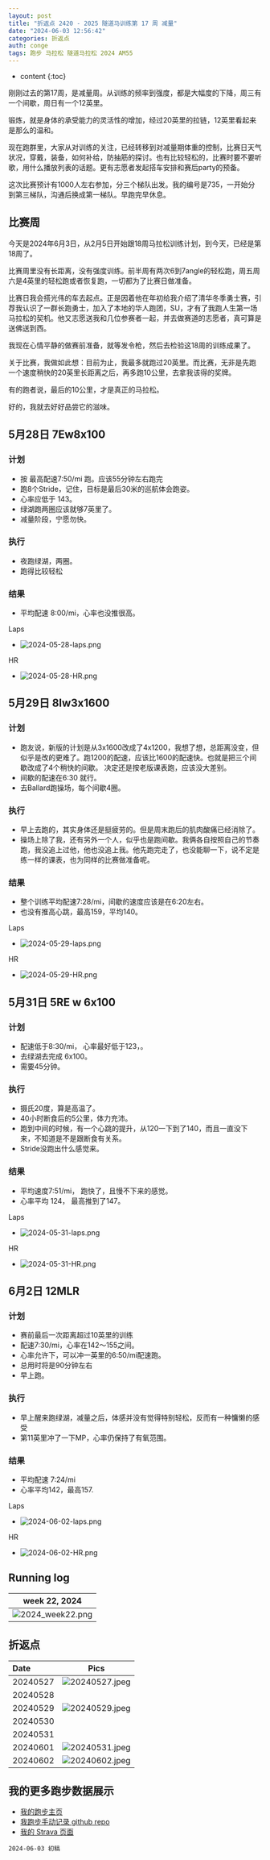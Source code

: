 ```yaml
---
layout: post
title: "折返点 2420 - 2025 隧道马训练第 17 周 减量"
date: "2024-06-03 12:56:42"
categories: 折返点
auth: conge
tags: 跑步 马拉松 隧道马拉松 2024 AM55
---
```

* content
{:toc}

刚刚过去的第17周，是减量周。从训练的频率到强度，都是大幅度的下降，周三有一个间歇，周日有一个12英里。

锻炼，就是身体的承受能力的灵活性的增加，经过20英里的拉链，12英里看起来是那么的温和。

现在跑群里，大家从对训练的关注，已经转移到对减量期体重的控制，比赛日天气状况，穿戴，装备，如何补给，防抽筋的探讨。也有比较轻松的，比赛时要不要听歌，用什么播放列表的话题。更有志愿者发起搭车安排和赛后party的预备。

这次比赛预计有1000人左右参加，分三个梯队出发。我的编号是735，一开始分到第三梯队，沟通后换成第一梯队。早跑完早休息。

## 比赛周

今天是2024年6月3日，从2月5日开始跟18周马拉松训练计划，到今天，已经是第18周了。

比赛周里没有长距离，没有强度训练。前半周有两次6到7angle的轻松跑，周五周六是4英里的轻松跑或者恢复跑，一切都为了比赛日做准备。

比赛日我会搭光伟的车去起点。正是因着他在年初给我介绍了清华冬季勇士赛，引荐我认识了一群长跑勇士，加入了本地的华人跑团，SU，才有了我跑人生第一场马拉松的契机。他又志愿送我和几位参赛者一起，并去做赛道的志愿者，真可算是送佛送到西。

我现在心情平静的做赛前准备，就等发令枪，然后去检验这18周的训练成果了。

关于比赛，我做如此想：目前为止，我最多就跑过20英里。而比赛，无非是先跑一个速度稍快的20英里长距离之后，再多跑10公里，去拿我该得的奖牌。

有的跑者说，最后的10公里，才是真正的马拉松。

好的，我就去好好品尝它的滋味。

## 5月28日 7Ew8x100

### 计划

* 按 最高配速7:50/mi 跑。应该55分钟左右跑完
* 跑8个Stride，记住，目标是最后30米的巡航体会跑姿。
* 心率应低于 143。
* 绿湖跑两圈应该就够7英里了。
* 减量阶段，宁愿勿快。

### 执行

* 夜跑绿湖，两圈。
* 跑得比较轻松

### 结果

* 平均配速 8:00/mi，心率也没推很高。

Laps

* ![2024-05-28-laps.png](https://s2.loli.net/2024/05/31/wvMhIaZzc4VnQBk.png)

HR

* ![2024-05-28-HR.png](https://s2.loli.net/2024/05/31/rvdO1GtK24nYEhq.png)
  
## 5月29日 8Iw3x1600

### 计划

* 跑友说，新版的计划是从3x1600改成了4x1200，我想了想，总距离没变，但似乎是改的更难了。跑1200的配速，应该比1600的配速快。也就是把三个间歇改成了4个稍快的间歇。 决定还是按老版课表跑，应该没大差别。
* 间歇的配速在6:30 就行。
* 去Ballard跑操场，每个间歇4圈。

### 执行

* 早上去跑的，其实身体还是挺疲劳的。但是周末跑后的肌肉酸痛已经消除了。
* 操场上除了我，还有另外一个人，似乎也是跑间歇。我俩各自按照自己的节奏跑，我没追上过他，他也没追上我。他先跑完走了，也没能聊一下，说不定是练一样的课表，也为同样的比赛做准备呢。

### 结果
* 整个训练平均配速7:28/mi，间歇的速度应该是在6:20左右。
* 也没有推高心跳，最高159，平均140。

Laps

* ![2024-05-29-laps.png](https://s2.loli.net/2024/05/31/KzN8aQbG2jJrOoh.png)

HR

* ![2024-05-29-HR.png](https://s2.loli.net/2024/05/31/tRKOFkAZIPYcWmJ.png)

## 5月31日 5RE w 6x100

### 计划

* 配速低于8:30/mi， 心率最好低于123，。
* 去绿湖去完成 6x100。
* 需要45分钟。

### 执行

* 摄氏20度，算是高温了。
* 40小时断食后的5公里，体力充沛。
* 跑到中间的时候，有一个心跳的提升，从120一下到了140，而且一直没下来，不知道是不是跟断食有关系。
* Stride没跑出什么感觉来。

### 结果

* 平均速度7:51/mi， 跑快了，且慢不下来的感觉。
* 心率平均 124， 最高推到了147。 

Laps

* ![2024-05-31-laps.png](https://s2.loli.net/2024/06/01/ikYm8dHEOp6ewcM.png)

HR 

* ![2024-05-31-HR.png](https://s2.loli.net/2024/06/01/ogmNQnpd7SYfZJb.png)

## 6月2日 12MLR

### 计划

* 赛前最后一次距离超过10英里的训练
* 配速7:30/mi，心率在142～155之间。
* 心率允许下，可以冲一英里的6:50/mi配速跑。
* 总用时将是90分钟左右
* 早上跑。

### 执行

* 早上醒来跑绿湖，减量之后，体感并没有觉得特别轻松，反而有一种慵懒的感受
* 第11英里冲了一下MP，心率仍保持了有氧范围。

### 结果

* 平均配速 7:24/mi
* 心率平均142，最高157.

Laps

* ![2024-06-02-laps.png](https://s2.loli.net/2024/06/04/CZwN1XS6hAv7kLc.png)

HR

* ![2024-06-02-HR.png](https://s2.loli.net/2024/06/04/aYlmhIboKfcwRO4.png)


## Running log

| week 22, 2024 |
| :-----------: |
| ![2024_week22.png](https://s2.loli.net/2024/06/04/FGx9suNXafqyeMO.png) |

## 折返点

| Date     | Pics  |
| :------- | :------------------------------------------------------------------: |
| 20240527 | ![20240527.jpeg](https://s2.loli.net/2024/06/04/bMIyphoWZt7scxl.jpg) |
| 20240528 |  |
| 20240529 | ![20240529.jpeg](https://s2.loli.net/2024/06/04/4jovBRnDCfd5tHc.jpg) |
| 20240530 |  |
| 20240531 |  |
| 20240601 | ![20240531.jpeg](https://s2.loli.net/2024/06/04/69h2ty34QuVrSnR.jpg) |
| 20240602 | ![20240602.jpeg](https://s2.loli.net/2024/06/04/ZrFSvVosHDieT67.jpg) |

## 我的更多跑步数据展示

* [我的跑步主页](https://conge.livingwithfcs.org/running_page/)
* [我跑步手动记录 github repo](https://github.com/conge/RunningStreak)
* [我的 Strava 页面](https://www.strava.com/athletes/57680242)

```
2024-06-03 初稿
```
